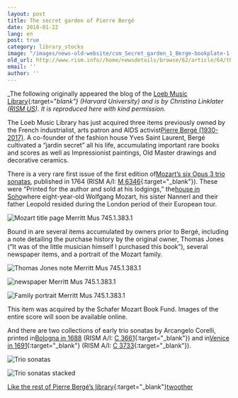 ```yaml
---
layout: post
title: The secret garden of Pierre Bergé
date: 2018-01-22
lang: en
post: true
category: library_stocks
image: "/images/news-old-website/csm_Secret_garden_1_Berge-bookplate-1-676x371_05311e7fa5.jpg"
old_url: http://www.rism.info//home/newsdetails/browse/62/article/64/the-secret-garden-of-pierre-berge.html
email: ''
author: ''
---
```


_The following originally appeared the blog of the [Loeb Music Library](http://blogs.harvard.edu/loebmusic/2018/01/02/the-secret-garden-of-pierre-berge/){:target="_blank"} (Harvard University) and is by Christina Linklater ([RISM US](http://us.rism.info/index.php?id=47)). It is reproduced here with kind permission._

The Loeb Music Library has just acquired three items previously owned by the French industrialist, arts patron and AIDS activist[Pierre Bergé (1930-2017)](https://www.nytimes.com/2017/09/08/style/pierre-berge-yves-saint-laurent-dead.html?_r=0). A co-founder of the fashion house Yves Saint Laurent, Bergé cultivated a “jardin secret” all his life, accumulating important rare books and scores as well as Impressionist paintings, Old Master drawings and decorative ceramics.

There is a very rare first issue of the first edition of[Mozart’s six Opus 3 trio sonatas](http://id.lib.harvard.edu/aleph/015053445/catalog), published in 1764 (RISM A/I: [M 6346](https://opac.rism.info/search?id=00000990044880&Language=en){:target="_blank"}). These were “Printed for the author and sold at his lodgings,” the[house in Soho](https://en.wikipedia.org/wiki/20_Frith_Street)where eight-year-old Wolfgang Mozart, his sister Nannerl and their father Leopold resided during the London period of their European tour.

![Mozart title page](http://rism.info/resources-old-website/news/Secret_garden_2_Mozart-title-page-676x901.jpg)
Merritt Mus 745.1.383.1

Bound in are several items accumulated by owners prior to Bergé, including a note detailing the purchase history by the original owner, Thomas Jones (“It was of the little musician himself I purchased this book”), several newspaper items, and a portrait of the Mozart family.


![Thomas Jones note](http://rism.info/resources-old-website/news/Secret_garden_3_Thomas-Jones-note-676x277.jpg)
Merritt Mus 745.1.383.1

![newspaper](http://rism.info/resources-old-website/news/Secret_garden_4_Newspaper-ad-676x667.jpg)
Merritt Mus 745.1.383.1

![Family portrait](http://rism.info/resources-old-website/news/Secret_garden_5_Family-portrait-676x949.jpg)
Merritt Mus 745.1.383.1

This item was acquired by the Schafer Mozart Book Fund. Images of the entire score will soon be available online.

And there are two collections of early trio sonatas by Arcangelo Corelli, printed in[Bologna in 1688](http://id.lib.harvard.edu/aleph/015053434/catalog) (RISM A/I: [C 3661](https://opac.rism.info/search?id=00000990011046&Language=en){:target="_blank"}) and in[Venice in 1691](http://id.lib.harvard.edu/aleph/015053440/catalog){:target="_blank"} (RISM A/I: [C 3733](https://opac.rism.info/search?id=00000990011118&Language=en){:target="_blank"}).

![Trio sonatas](http://rism.info/resources-old-website/news/Secret_garden_6_Trio-sonatas-title-page-676x480.jpg)

![Trio sonatas stacked](http://rism.info/resources-old-website/news/Secret_garden_7_Trio-sonatas-stacked-676x507.jpg)


[Like the rest of Pierre Bergé’s library](http://www.labibliothequedepierreberge.com/en/video/conversation-with-pierre-berge-by-umberto-eco/){:target="_blank"}[two](http://id.lib.harvard.edu/aleph/009598193/catalog)[other](http://id.lib.harvard.edu/aleph/009686040/catalog)


